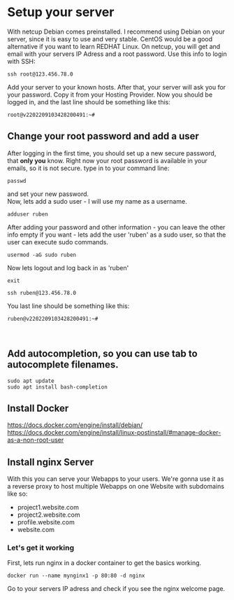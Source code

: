 # Setup your server
With netcup Debian comes preinstalled.
I recommend using Debian on your server, since it is easy to use and very stable. CentOS would be a good alternative if you want to learn REDHAT Linux.
On netcup, you will get and email with your servers IP Adress and a root password.
Use this info to login with SSH:
```
ssh root@123.456.78.0
```
Add your server to your known hosts.
After that, your server will ask you for your password. Copy it from your Hosting Provider.
Now you should be logged in, and the last line should be something like this:
```
root@v2202209103428200491:~#
```

## Change your root password and add a user
After logging in the first time, you should set up a new secure password, that **only you** know. Right now your root password is available in your emails, so it is not secure.
type in to your command line:
```
passwd
```
and set your new password.
<br />
Now, lets add a sudo user - I will use my name as a username.
```
adduser ruben
```
After adding your password and other information - you can leave the other info empty if you want - lets add the user 'ruben' as a sudo user, so that the user can execute sudo commands.
```
usermod -aG sudo ruben
```
Now lets logout and log back in as 'ruben'
```
exit
```
```
ssh ruben@123.456.78.0
```
You last line should be something like this:
```
ruben@v2202209103428200491:~#
```
<br />




## Add autocompletion, so you can use tab to autocomplete filenames.
```
sudo apt update
sudo apt install bash-completion
```

## Install Docker
https://docs.docker.com/engine/install/debian/
https://docs.docker.com/engine/install/linux-postinstall/#manage-docker-as-a-non-root-user


## Install nginx Server
With this you can serve your Webapps to your users. We're gonna use it as a reverse proxy to host multiple Webapps on one Website with subdomains like so:
  - project1.website.com
  - project2.website.com
  - profile.website.com
  - website.com

### Let's get it working
First, lets run nginx in a docker container to get the basics working.
```
docker run --name mynginx1 -p 80:80 -d nginx
```
Go to your servers IP adress and check if you see the nginx welcome page.
